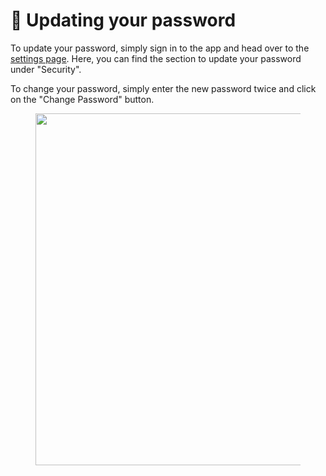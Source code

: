 # 🔑 Updating your password

To update your password, simply sign in to the app and head over to the [settings page](https://rxresu.me/dashboard/settings). Here, you can find the section to update your password under "Security".

To change your password, simply enter the new password twice and click on the "Change Password" button.

<figure><img src="../.gitbook/assets/Screenshot 2023-11-19 at 1.49.51 PM.png" alt="" width="563"><figcaption></figcaption></figure>
